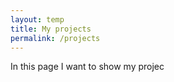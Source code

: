 ```yaml
---
layout: temp
title: My projects
permalink: /projects
---
```


In this page I want to show my projec

